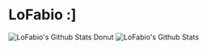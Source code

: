 # LoFabio :]
![LoFabio's Github Stats Donut](https://github-readme-stats.vercel.app/api/top-langs/?username=LoFabio&layout=donut&hide_border=true&theme=transparent)
![LoFabio's Github Stats](https://github-readme-stats.vercel.app/api?username=LoFabio&show_icons=true&layout=compact&hide_border=true&theme=transparent)
